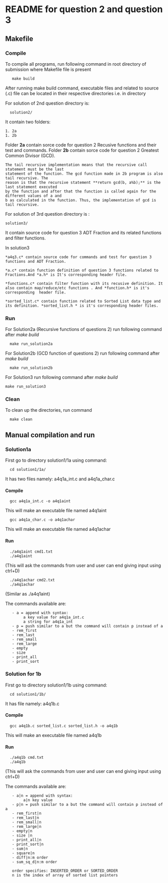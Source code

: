 # README for question 2 and question 3

## Makefile

### Compile

To compile all programs, run following command in root directory of submission
where Makefile file is present

       make build

After running make build command, executable files and related to source (.c) file
can be located in their respective directories i.e. in directory 

For solution of 2nd question directory is:

      solution2/

It contain two folders:


	1. 2a
	1. 2b

Folder **2a** contain sorce code for question 2 Recusive functions and their test and commands.
Folder **2b** contain sorce code for question 2 Greatest Common Divisor (GCD).

	The tail recursive implementation means that the recursive call statement must be the last
	statement of the function. The gcd function made in 2b program is also tail recursive. The 
	reason is that the recursive statement **return gcd(b, a%b);** is the last statement executed 
	by the function and after that the function is called again for the different values of a and
	b as calculated in the function. Thus, the implementation of gcd is tail recursive.

For solution of 3rd question directory is :

	solution3/

It contain source code for question 3 ADT Fraction and its related functions and filter functions.

In solution3

	*a4q3.c* contain source code for commands and test for question 3 functions and ADT Fraction.

	*a.c* contain function definition of question 3 functions related to Fractions.And *a.h* is It's corresponding header file.

	*functions.c* contain filter function with its recusive definition. It also contain map/reduce/etc functions . And *function.h* is it's corresponding  header file.

	*sorted_list.c* contain function related to Sorted List data type and its definition. *sorted_list.h * is it's corresponding header files.


### Run

For Solution2a (Recursive functions of questions 2) run following command after *make build*

      make run_solution2a

For Solution2b (GCD function of questions 2) run following command after *make build*

      make run_solution2b

For Solution3 run following command after *make build*

	make run_solution3

### Clean

To clean up the directories, run command
    
      make clean

## Manual compilation and run

### Solution1a

First go to directory solution1/1a using command:

      cd solution1/1a/
     
It has two files namely: a4q1a_int.c and a4q1a_char.c

#### Compile

      gcc a4q1a_int.c -o a4q1aint

This will make an executable file named a4q1aint

      gcc a4q1a_char.c -o a4q1achar

This will make an executable file named a4q1achar

#### Run

      ./a4q1aint cmd1.txt
      ./a4q1aint
      
(This will ask the commands from user and user can end giving input using ctrl+D)

      ./a4q1achar cmd2.txt
      ./a4q1achar

(Similar as ./a4q1aint)
      
The commands available are:

       - a = append with syntax: 
            a key value for a4q1a_int.c
            a string for a4q1a_int  
       - p = push similar to a but the command will contain p instead of a
       - rem_first 
       - rem_last
       - rem_small
       - rem_large
       - empty
       - size 
       - print_all 
       - print_sort

### Solution for 1b

First go to directory solution1/1b using command:

      cd solution1/1b/
     
It has file namely: a4q1b.c
#### Compile

      gcc a4q1b.c sorted_list.c sorted_list.h -o a4q1b

This will make an executable file named a4q1b

#### Run

      ./a4q1b cmd.txt
      ./a4q1b
      
(This will ask the commands from user and user can end giving input using ctrl+D)
     
The commands available are:

       - a|n = append with syntax: 
            a|n key value 
       - p|n = push similar to a but the command will contain p instead of a
       - rem_first|n 
       - rem_last|n
       - rem_small|n
       - rem_large|n
       - empty|n
       - size |n
       - print_all|n 
       - print_sort|n
       - sum|n
       - square|n
       - diff|n:m order
       - sum_sq_d|n:m order

       order specifies: INSERTED_ORDER or SORTED_ORDER
       n is the index of array of sorted list pointers
